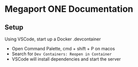 # Megaport ONE Documentation

## Setup

Using VSCode, start up a Docker .devcontainer

- Open Command Palette, cmd + shift + P on macos
- Search for `Dev Containers: Reopen in Container`
- VSCode will install dependencies and start the server